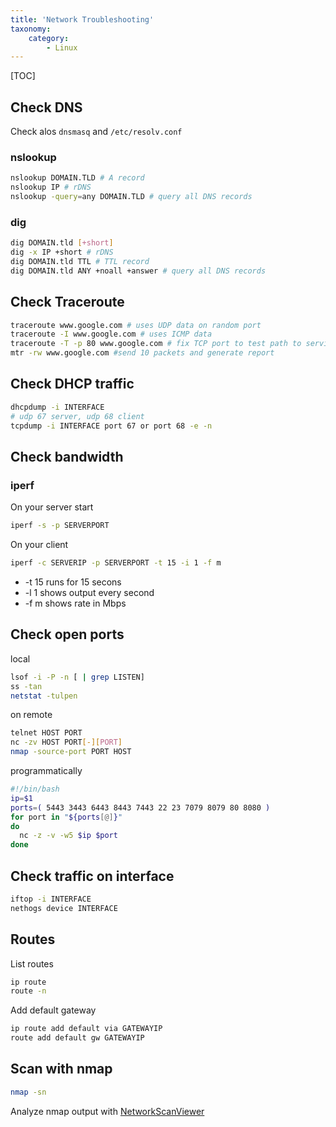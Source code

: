 ```yaml
---
title: 'Network Troubleshooting'
taxonomy:
    category:
        - Linux
---
```


[TOC]

## Check DNS

Check alos `dnsmasq` and `/etc/resolv.conf`

### nslookup
```bash
nslookup DOMAIN.TLD # A record
nslookup IP # rDNS
nslookup -query=any DOMAIN.TLD # query all DNS records
```

### dig
```bash
dig DOMAIN.tld [+short]
dig -x IP +short # rDNS
dig DOMAIN.tld TTL # TTL record
dig DOMAIN.tld ANY +noall +answer # query all DNS records
```

## Check Traceroute
```bash
traceroute www.google.com # uses UDP data on random port
traceroute -I www.google.com # uses ICMP data
traceroute -T -p 80 www.google.com # fix TCP port to test path to services to bypass firewalls
mtr -rw www.google.com #send 10 packets and generate report
```

## Check DHCP traffic
```bash
dhcpdump -i INTERFACE
# udp 67 server, udp 68 client
tcpdump -i INTERFACE port 67 or port 68 -e -n
```

## Check bandwidth

### iperf

On your server start
```bash
iperf -s -p SERVERPORT
```
On your client
```bash
iperf -c SERVERIP -p SERVERPORT -t 15 -i 1 -f m
```
- -t 15 runs for 15 secons
- -l 1 shows output every second
- -f m shows rate in Mbps

## Check open ports
local
```bash
lsof -i -P -n [ | grep LISTEN]
ss -tan
netstat -tulpen
```
on remote
```bash
telnet HOST PORT
nc -zv HOST PORT[-][PORT]
nmap -source-port PORT HOST
```

programmatically
```bash
#!/bin/bash
ip=$1
ports=( 5443 3443 6443 8443 7443 22 23 7079 8079 80 8080 )
for port in "${ports[@]}"
do
  nc -z -v -w5 $ip $port
done
```

## Check traffic on interface
```bash
iftop -i INTERFACE
nethogs device INTERFACE
```

## Routes
List routes
```bash
ip route
route -n
```
Add default gateway
```bash
ip route add default via GATEWAYIP
route add default gw GATEWAYIP
```

## Scan with nmap

```bash
nmap -sn
```

Analyze nmap output with [NetworkScanViewer](http://www.woanware.co.uk/network/networkscanviewer.html)